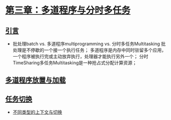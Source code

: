 # [第三章：多道程序与分时多任务](https://rcore-os.cn/rCore-Tutorial-Book-v3/chapter3/index.html)
## [引言](https://rcore-os.cn/rCore-Tutorial-Book-v3/chapter3/0intro.html)
- 批处理batch vs. 多道程序multiprogramming vs. 分时多任务Multitasking
批处理是不停歇的一个接一个执行任务；
多道程序是内存中同时驻留多个应用，一个程序被执行完或主动放弃执行，处理器才能执行另外一个；
分时TimeSharing多任务Multitasking是一种抢占式分配计算资源；
## [多道程序放置与加载](https://rcore-os.cn/rCore-Tutorial-Book-v3/chapter3/1multi-loader.html)
## [任务切换](https://rcore-os.cn/rCore-Tutorial-Book-v3/chapter3/2task-switching.html)
- [不同类型的上下文与切换](https://rcore-os.cn/rCore-Tutorial-Book-v3/chapter3/2task-switching.html#id4)
